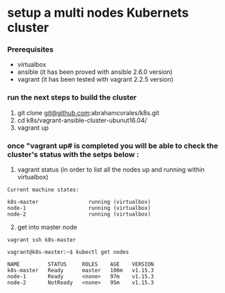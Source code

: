 # setup a multi nodes Kubernets cluster

### Prerequisites
- virtualbox
- ansible (it has been proved with ansible 2.6.0 version)
- vagrant (it has been tested with vagrant 2.2.5 version)
 
### run the next steps to build the cluster 
 1. git clone git@github.com:abrahamcorales/k8s.git
 2. cd k8s/vagrant-ansible-cluster-ubunut16.04/
 3. vagrant up
  
  
### once "vagrant up# is completed   you will be able to  check the cluster's status with the setps below :

1. vagrant status (in order to list  all the nodes up and running within virtualbox)
  ```
  Current machine states:
 
  k8s-master                running (virtualbox)
  node-1                    running (virtualbox)
  node-2                    running (virtualbox)
 ```

2. get into master node

 ```
 vagrant ssh k8s-master
 
 vagrant@k8s-master:~$ kubectl get nodes

NAME         STATUS     ROLES    AGE    VERSION
k8s-master   Ready      master   100m   v1.15.3
node-1       Ready      <none>   97m    v1.15.3
node-2       NotReady   <none>   95m    v1.15.3

 ```
